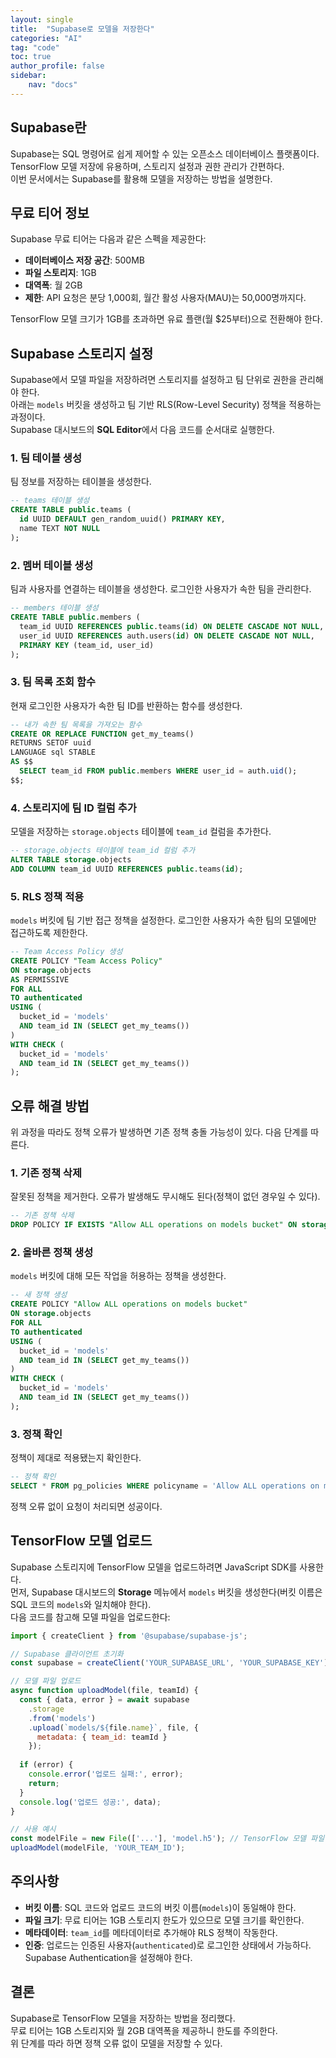 ```yaml
---
layout: single
title:  "Supabase로 모델을 저장한다"
categories: "AI"
tag: "code"
toc: true
author_profile: false
sidebar:
    nav: "docs"
---
```


## Supabase란
Supabase는 SQL 명령어로 쉽게 제어할 수 있는 오픈소스 데이터베이스 플랫폼이다.  
TensorFlow 모델 저장에 유용하며, 스토리지 설정과 권한 관리가 간편하다.  
이번 문서에서는 Supabase를 활용해 모델을 저장하는 방법을 설명한다.  

## 무료 티어 정보
Supabase 무료 티어는 다음과 같은 스펙을 제공한다:  
- **데이터베이스 저장 공간**: 500MB  
- **파일 스토리지**: 1GB  
- **대역폭**: 월 2GB  
- **제한**: API 요청은 분당 1,000회, 월간 활성 사용자(MAU)는 50,000명까지다.  

TensorFlow 모델 크기가 1GB를 초과하면 유료 플랜(월 $25부터)으로 전환해야 한다.  

## Supabase 스토리지 설정
Supabase에서 모델 파일을 저장하려면 스토리지를 설정하고 팀 단위로 권한을 관리해야 한다.  
아래는 `models` 버킷을 생성하고 팀 기반 RLS(Row-Level Security) 정책을 적용하는 과정이다.  
Supabase 대시보드의 **SQL Editor**에서 다음 코드를 순서대로 실행한다.  

### 1. 팀 테이블 생성
팀 정보를 저장하는 테이블을 생성한다.  
```sql
-- teams 테이블 생성
CREATE TABLE public.teams (
  id UUID DEFAULT gen_random_uuid() PRIMARY KEY,
  name TEXT NOT NULL
);
```

### 2. 멤버 테이블 생성
팀과 사용자를 연결하는 테이블을 생성한다. 로그인한 사용자가 속한 팀을 관리한다.  
```sql
-- members 테이블 생성
CREATE TABLE public.members (
  team_id UUID REFERENCES public.teams(id) ON DELETE CASCADE NOT NULL,
  user_id UUID REFERENCES auth.users(id) ON DELETE CASCADE NOT NULL,
  PRIMARY KEY (team_id, user_id)
);
```

### 3. 팀 목록 조회 함수
현재 로그인한 사용자가 속한 팀 ID를 반환하는 함수를 생성한다.  
```sql
-- 내가 속한 팀 목록을 가져오는 함수
CREATE OR REPLACE FUNCTION get_my_teams()
RETURNS SETOF uuid
LANGUAGE sql STABLE
AS $$
  SELECT team_id FROM public.members WHERE user_id = auth.uid();
$$;
```

### 4. 스토리지에 팀 ID 컬럼 추가
모델을 저장하는 `storage.objects` 테이블에 `team_id` 컬럼을 추가한다.  
```sql
-- storage.objects 테이블에 team_id 컬럼 추가
ALTER TABLE storage.objects
ADD COLUMN team_id UUID REFERENCES public.teams(id);
```

### 5. RLS 정책 적용
`models` 버킷에 팀 기반 접근 정책을 설정한다. 로그인한 사용자가 속한 팀의 모델에만 접근하도록 제한한다.  
```sql
-- Team Access Policy 생성
CREATE POLICY "Team Access Policy"
ON storage.objects
AS PERMISSIVE
FOR ALL
TO authenticated
USING (
  bucket_id = 'models'
  AND team_id IN (SELECT get_my_teams())
)
WITH CHECK (
  bucket_id = 'models'
  AND team_id IN (SELECT get_my_teams())
);
```

## 오류 해결 방법
위 과정을 따라도 정책 오류가 발생하면 기존 정책 충돌 가능성이 있다. 다음 단계를 따른다.  

### 1. 기존 정책 삭제
잘못된 정책을 제거한다. 오류가 발생해도 무시해도 된다(정책이 없던 경우일 수 있다).  
```sql
-- 기존 정책 삭제
DROP POLICY IF EXISTS "Allow ALL operations on models bucket" ON storage.objects;
```

### 2. 올바른 정책 생성
`models` 버킷에 대해 모든 작업을 허용하는 정책을 생성한다.  
```sql
-- 새 정책 생성
CREATE POLICY "Allow ALL operations on models bucket"
ON storage.objects
FOR ALL
TO authenticated
USING (
  bucket_id = 'models'
  AND team_id IN (SELECT get_my_teams())
)
WITH CHECK (
  bucket_id = 'models'
  AND team_id IN (SELECT get_my_teams())
);
```

### 3. 정책 확인
정책이 제대로 적용됐는지 확인한다.  
```sql
-- 정책 확인
SELECT * FROM pg_policies WHERE policyname = 'Allow ALL operations on models bucket';
```

정책 오류 없이 요청이 처리되면 성공이다.  

## TensorFlow 모델 업로드
Supabase 스토리지에 TensorFlow 모델을 업로드하려면 JavaScript SDK를 사용한다.  
먼저, Supabase 대시보드의 **Storage** 메뉴에서 `models` 버킷을 생성한다(버킷 이름은 SQL 코드의 `models`와 일치해야 한다).  
다음 코드를 참고해 모델 파일을 업로드한다:  
```javascript
import { createClient } from '@supabase/supabase-js';

// Supabase 클라이언트 초기화
const supabase = createClient('YOUR_SUPABASE_URL', 'YOUR_SUPABASE_KEY');

// 모델 파일 업로드
async function uploadModel(file, teamId) {
  const { data, error } = await supabase
    .storage
    .from('models')
    .upload(`models/${file.name}`, file, {
      metadata: { team_id: teamId }
    });
  
  if (error) {
    console.error('업로드 실패:', error);
    return;
  }
  console.log('업로드 성공:', data);
}

// 사용 예시
const modelFile = new File(['...'], 'model.h5'); // TensorFlow 모델 파일
uploadModel(modelFile, 'YOUR_TEAM_ID');
```

## 주의사항
- **버킷 이름**: SQL 코드와 업로드 코드의 버킷 이름(`models`)이 동일해야 한다.  
- **파일 크기**: 무료 티어는 1GB 스토리지 한도가 있으므로 모델 크기를 확인한다.  
- **메타데이터**: `team_id`를 메타데이터로 추가해야 RLS 정책이 작동한다.  
- **인증**: 업로드는 인증된 사용자(`authenticated`)로 로그인한 상태에서 가능하다. Supabase Authentication을 설정해야 한다.  

## 결론
Supabase로 TensorFlow 모델을 저장하는 방법을 정리했다.  
무료 티어는 1GB 스토리지와 월 2GB 대역폭을 제공하니 한도를 주의한다.  
위 단계를 따라 하면 정책 오류 없이 모델을 저장할 수 있다.  